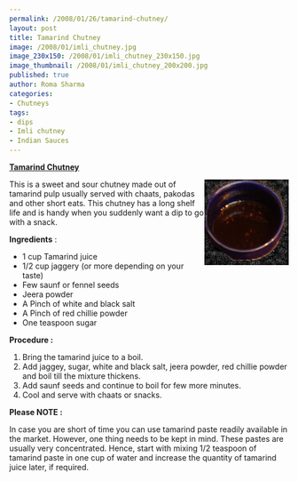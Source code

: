 ```yaml
--- 
permalink: /2008/01/26/tamarind-chutney/
layout: post
title: Tamarind Chutney
image: /2008/01/imli_chutney.jpg
image_230x150: /2008/01/imli_chutney_230x150.jpg
image_thumbnail: /2008/01/imli_chutney_200x200.jpg
published: true
author: Roma Sharma
categories: 
- Chutneys
tags:
- dips
- Imli chutney
- Indian Sauces
---
```

<span style="text-decoration:underline;"><strong>Tamarind Chutney</strong></span>

<a title="Tamarind Chutney" href="/2008/01/imli_chutney.jpg"><img src="/2008/01/imli_chutney.jpg" alt="Tamarind Chutney" width="152" height="154" align="right" /></a>

This is a sweet and sour chutney made out of tamarind pulp usually served with chaats, pakodas and other short eats. This chutney has a long shelf life and is handy when you suddenly want a dip to go with a snack.

<strong>Ingredients</strong> :
<ul>
	<li>1 cup Tamarind juice</li>
	<li>1/2 cup jaggery (or more depending on your taste)</li>
	<li>Few saunf or fennel seeds</li>
	<li>Jeera powder</li>
	<li>A Pinch of white and black salt</li>
	<li>A Pinch of red chillie powder</li>
	<li>One teaspoon sugar</li>
</ul>
<strong> Procedure :</strong>
<ol>
	<li>Bring the tamarind juice to a boil.</li>
	<li>Add jaggey, sugar, white and black salt, jeera powder, red chillie powder and boil till the mixture thickens.</li>
	<li>Add saunf seeds and continue to boil for few more minutes.</li>
	<li>Cool and serve with chaats or snacks.</li>
</ol>
<strong>Please NOTE :</strong>

In case you are short of time you can use tamarind paste readily available in the market. However, one thing needs to be kept in mind. These pastes are usually very concentrated. Hence, start with mixing 1/2 teaspoon of tamarind paste in one cup of water and increase the quantity of tamarind juice later, if required.
